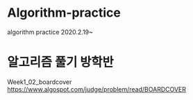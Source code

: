 # Algorithm-practice
algorithm practice 2020.2.19~

# 알고리즘 풀기 방학반
Week1_02_boardcover
https://www.algospot.com/judge/problem/read/BOARDCOVER
